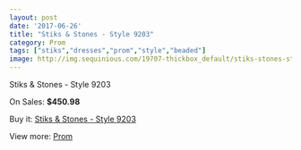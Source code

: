 ```yaml
---
layout: post
date: '2017-06-26'
title: "Stiks & Stones - Style 9203"
category: Prom
tags: ["stiks","dresses","prom","style","beaded"]
image: http://img.sequinious.com/19707-thickbox_default/stiks-stones-style-9203.jpg
---
```

Stiks & Stones - Style 9203

On Sales: **$450.98**
<a href="https://www.sequinious.com/prom/8895-stiks-stones-style-9203.html"><amp-img layout="responsive" width="600" height="600" src="//img.sequinious.com/19707-thickbox_default/stiks-stones-style-9203.jpg" alt="Stiks & Stones - Style 9203 0" /></a>
<a href="https://www.sequinious.com/prom/8895-stiks-stones-style-9203.html"><amp-img layout="responsive" width="600" height="600" src="//img.sequinious.com/19709-thickbox_default/stiks-stones-style-9203.jpg" alt="Stiks & Stones - Style 9203 1" /></a>
<a href="https://www.sequinious.com/prom/8895-stiks-stones-style-9203.html"><amp-img layout="responsive" width="600" height="600" src="//img.sequinious.com/19708-thickbox_default/stiks-stones-style-9203.jpg" alt="Stiks & Stones - Style 9203 2" /></a>

Buy it: [Stiks & Stones - Style 9203](https://www.sequinious.com/prom/8895-stiks-stones-style-9203.html "Stiks & Stones - Style 9203")

View more: [Prom](https://www.sequinious.com/7-prom "Prom")